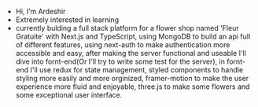 -  Hi, I’m Ardeshir 
-  Extremely interested in learning
-  currently bulding a full stack platform for a flower shop named 'Fleur Gratuite' with Next.js and TypeScript, using MongoDB to build an api full of different features, using next-auth to make authentication more accessible and easy, after making the server functional and useable I'll dive into fornt-end(Or I'll try to write some test for the server), in fornt-end I'll use redux for state management, styled components to handle styling more easily and more orginized, framer-motion to make the user experience more fluid and enjoyable, three.js to make some flowers and some exceptional user interface.


